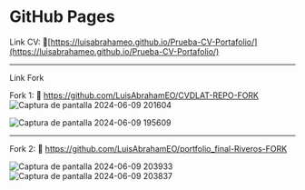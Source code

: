 # GitHub Pages

Link CV: 🔗[https://luisabrahameo.github.io/Prueba-CV-Portafolio/](https://luisabrahameo.github.io/Prueba-CV-Portafolio/)

_______________________________________________________________________

Link Fork

Fork 1:  🔗 https://github.com/LuisAbrahamEO/CVDLAT-REPO-FORK
![Captura de pantalla 2024-06-09 201604](https://github.com/LuisAbrahamEO/Prueba-CV-Portafolio/assets/94147062/248bcfb8-7852-4a44-bf72-e656c0e1c3a1)

![Captura de pantalla 2024-06-09 195609](https://github.com/LuisAbrahamEO/Prueba-CV-Portafolio/assets/94147062/da480281-2c5a-4eaf-998e-4fe77cfd8842)

_________________________________________________________________________

Fork 2: 🔗 https://github.com/LuisAbrahamEO/portfolio_final-Riveros-FORK

![Captura de pantalla 2024-06-09 203933](https://github.com/LuisAbrahamEO/Prueba-CV-Portafolio/assets/94147062/d0c8e3ee-ce27-4253-9930-2e0a5440d05c)
![Captura de pantalla 2024-06-09 203837](https://github.com/LuisAbrahamEO/Prueba-CV-Portafolio/assets/94147062/098f5d30-49c1-44eb-8c51-a1947c68e306)

